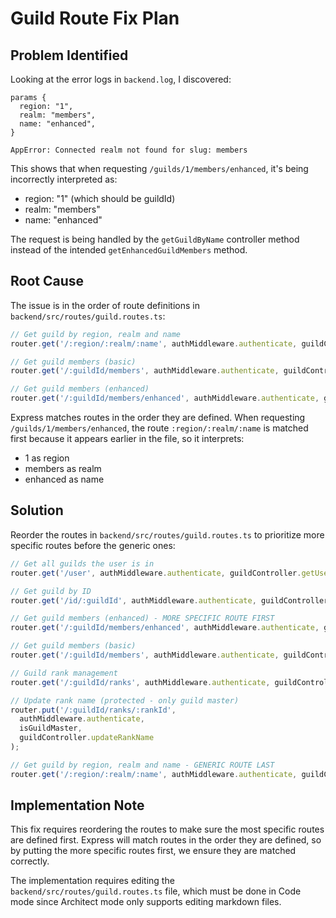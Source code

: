 # Guild Route Fix Plan

## Problem Identified

Looking at the error logs in `backend.log`, I discovered:

```
params {
  region: "1",
  realm: "members",
  name: "enhanced",
}

AppError: Connected realm not found for slug: members
```

This shows that when requesting `/guilds/1/members/enhanced`, it's being incorrectly interpreted as:
- region: "1" (which should be guildId)
- realm: "members"
- name: "enhanced"

The request is being handled by the `getGuildByName` controller method instead of the intended `getEnhancedGuildMembers` method.

## Root Cause

The issue is in the order of route definitions in `backend/src/routes/guild.routes.ts`:

```javascript
// Get guild by region, realm and name
router.get('/:region/:realm/:name', authMiddleware.authenticate, guildController.getGuildByName);

// Get guild members (basic)
router.get('/:guildId/members', authMiddleware.authenticate, guildController.getGuildMembers);

// Get guild members (enhanced)
router.get('/:guildId/members/enhanced', authMiddleware.authenticate, guildController.getEnhancedGuildMembers);
```

Express matches routes in the order they are defined. When requesting `/guilds/1/members/enhanced`, the route `:region/:realm/:name` is matched first because it appears earlier in the file, so it interprets:
- 1 as region
- members as realm
- enhanced as name

## Solution 

Reorder the routes in `backend/src/routes/guild.routes.ts` to prioritize more specific routes before the generic ones:

```javascript
// Get all guilds the user is in
router.get('/user', authMiddleware.authenticate, guildController.getUserGuilds);

// Get guild by ID
router.get('/id/:guildId', authMiddleware.authenticate, guildController.getGuildById);

// Get guild members (enhanced) - MORE SPECIFIC ROUTE FIRST
router.get('/:guildId/members/enhanced', authMiddleware.authenticate, guildController.getEnhancedGuildMembers);

// Get guild members (basic)
router.get('/:guildId/members', authMiddleware.authenticate, guildController.getGuildMembers);

// Guild rank management
router.get('/:guildId/ranks', authMiddleware.authenticate, guildController.getGuildRanks);

// Update rank name (protected - only guild master)
router.put('/:guildId/ranks/:rankId',
  authMiddleware.authenticate,
  isGuildMaster,
  guildController.updateRankName
);

// Get guild by region, realm and name - GENERIC ROUTE LAST
router.get('/:region/:realm/:name', authMiddleware.authenticate, guildController.getGuildByName);
```

## Implementation Note

This fix requires reordering the routes to make sure the most specific routes are defined first. Express will match routes in the order they are defined, so by putting the more specific routes first, we ensure they are matched correctly.

The implementation requires editing the `backend/src/routes/guild.routes.ts` file, which must be done in Code mode since Architect mode only supports editing markdown files.